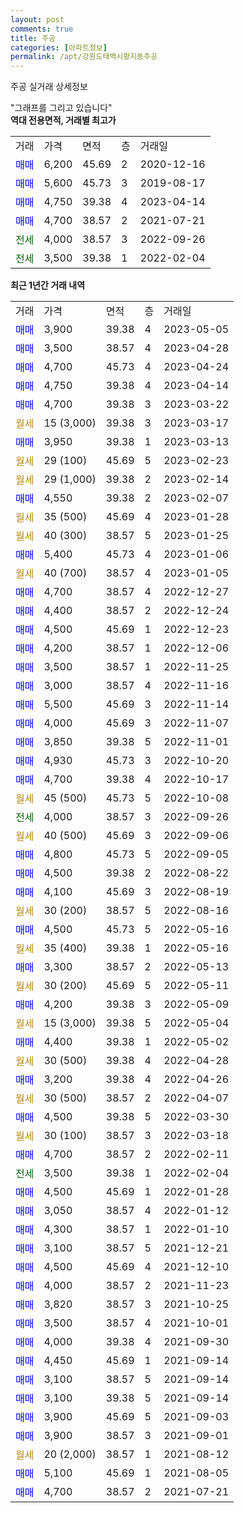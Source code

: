 ```yaml
---
layout: post
comments: true
title: 주공
categories: [아파트정보]
permalink: /apt/강원도태백시황지동주공
---
```


주공 실거래 상세정보

<script type="text/javascript">
  google.charts.load('current', {'packages':['line', 'corechart']});
  google.charts.setOnLoadCallback(drawChart);

  function drawChart() {
    var data = new google.visualization.DataTable();
    data.addColumn('date', '거래일');
    data.addColumn('number', "매매");
    data.addColumn('number', "전세");
    data.addColumn('number', "전매");

    data.addRows([[new Date(Date.parse("2023-05-05")), 3900, null, null], [new Date(Date.parse("2023-04-28")), 3500, null, null], [new Date(Date.parse("2023-04-24")), 4700, null, null], [new Date(Date.parse("2023-04-14")), 4750, null, null], [new Date(Date.parse("2023-03-22")), 4700, null, null], [new Date(Date.parse("2023-03-17")), null, null, null], [new Date(Date.parse("2023-03-13")), 3950, null, null], [new Date(Date.parse("2023-02-23")), null, null, null], [new Date(Date.parse("2023-02-14")), null, null, null], [new Date(Date.parse("2023-02-07")), 4550, null, null], [new Date(Date.parse("2023-01-28")), null, null, null], [new Date(Date.parse("2023-01-25")), null, null, null], [new Date(Date.parse("2023-01-06")), 5400, null, null], [new Date(Date.parse("2023-01-05")), null, null, null], [new Date(Date.parse("2022-12-27")), 4700, null, null], [new Date(Date.parse("2022-12-24")), 4400, null, null], [new Date(Date.parse("2022-12-23")), 4500, null, null], [new Date(Date.parse("2022-12-06")), 4200, null, null], [new Date(Date.parse("2022-11-25")), 3500, null, null], [new Date(Date.parse("2022-11-16")), 3000, null, null], [new Date(Date.parse("2022-11-14")), 5500, null, null], [new Date(Date.parse("2022-11-07")), 4000, null, null], [new Date(Date.parse("2022-11-01")), 3850, null, null], [new Date(Date.parse("2022-10-20")), 4930, null, null], [new Date(Date.parse("2022-10-17")), 4700, null, null], [new Date(Date.parse("2022-10-08")), null, null, null], [new Date(Date.parse("2022-09-26")), null, 4000, null], [new Date(Date.parse("2022-09-06")), null, null, null], [new Date(Date.parse("2022-09-05")), 4800, null, null], [new Date(Date.parse("2022-08-22")), 4500, null, null], [new Date(Date.parse("2022-08-19")), 4100, null, null], [new Date(Date.parse("2022-08-16")), null, null, null], [new Date(Date.parse("2022-05-16")), 4500, null, null], [new Date(Date.parse("2022-05-16")), null, null, null], [new Date(Date.parse("2022-05-13")), 3300, null, null], [new Date(Date.parse("2022-05-11")), null, null, null], [new Date(Date.parse("2022-05-09")), 4200, null, null], [new Date(Date.parse("2022-05-04")), null, null, null], [new Date(Date.parse("2022-05-02")), 4400, null, null], [new Date(Date.parse("2022-04-28")), null, null, null], [new Date(Date.parse("2022-04-26")), 3200, null, null], [new Date(Date.parse("2022-04-07")), null, null, null], [new Date(Date.parse("2022-03-30")), 4500, null, null], [new Date(Date.parse("2022-03-18")), null, null, null], [new Date(Date.parse("2022-02-11")), 4700, null, null], [new Date(Date.parse("2022-02-04")), null, 3500, null], [new Date(Date.parse("2022-01-28")), 4500, null, null], [new Date(Date.parse("2022-01-12")), 3050, null, null], [new Date(Date.parse("2022-01-10")), 4300, null, null], [new Date(Date.parse("2021-12-21")), 3100, null, null], [new Date(Date.parse("2021-12-10")), 4500, null, null], [new Date(Date.parse("2021-11-23")), 4000, null, null], [new Date(Date.parse("2021-10-25")), 3820, null, null], [new Date(Date.parse("2021-10-01")), 3500, null, null], [new Date(Date.parse("2021-09-30")), 4000, null, null], [new Date(Date.parse("2021-09-14")), 4450, null, null], [new Date(Date.parse("2021-09-14")), 3100, null, null], [new Date(Date.parse("2021-09-14")), 3100, null, null], [new Date(Date.parse("2021-09-03")), 3900, null, null], [new Date(Date.parse("2021-09-01")), 3900, null, null], [new Date(Date.parse("2021-08-12")), null, null, null], [new Date(Date.parse("2021-08-05")), 5100, null, null], [new Date(Date.parse("2021-07-21")), 4700, null, null]]);

    var options = {
      hAxis: {
        format: 'yyyy/MM/dd'
      },    
      lineWidth: 0,
      pointsVisible: true,    
      title: '최근 1년간 유형별 실거래가 분포',
      legend: { position: 'bottom' }
    };

    var formatter = new google.visualization.NumberFormat({pattern:'###,###'} );
    formatter.format(data, 1);
    formatter.format(data, 2);
    
    setTimeout(function() {
        var chart = new google.visualization.LineChart(document.getElementById('columnchart_material'));
        chart.draw(data, (options));
        document.getElementById('loading').style.display = 'none';
    }, 200);
  }
</script>


<div id="loading" style="z-index:20; display: block; margin-left: 0px">"그래프를 그리고 있습니다"</div>
<div id="columnchart_material" style="width: 95%; margin-left: 0px; display: block"></div>
<!-- contents start -->
<b>역대 전용면적, 거래별 최고가</b>
<table class="sortable">
    <tr>
      <td>거래</td>
      <td>가격</td>
      <td>면적</td>
      <td>층</td>
      <td>거래일</td>
    </tr>
        <tr>
          <td><a style="color: blue">매매</a></td>
          <td>6,200</td>
          <td>45.69</td>
          <td>2</td>
          <td>2020-12-16</td>
        </tr>            <tr>
          <td><a style="color: blue">매매</a></td>
          <td>5,600</td>
          <td>45.73</td>
          <td>3</td>
          <td>2019-08-17</td>
        </tr>            <tr>
          <td><a style="color: blue">매매</a></td>
          <td>4,750</td>
          <td>39.38</td>
          <td>4</td>
          <td>2023-04-14</td>
        </tr>            <tr>
          <td><a style="color: blue">매매</a></td>
          <td>4,700</td>
          <td>38.57</td>
          <td>2</td>
          <td>2021-07-21</td>
        </tr>        
        <tr>
              <td><a style="color: darkgreen">전세</a></td>
              <td>4,000</td>
              <td>38.57</td>
              <td>3</td>
              <td>2022-09-26</td>
            </tr>            <tr>
              <td><a style="color: darkgreen">전세</a></td>
              <td>3,500</td>
              <td>39.38</td>
              <td>1</td>
              <td>2022-02-04</td>
            </tr>        
    
</table>

<b>최근 1년간 거래 내역</b>

<table class="sortable">
    <tr>
      <td>거래</td>
      <td>가격</td>
      <td>면적</td>
      <td>층</td>
      <td>거래일</td>
    </tr>
    <tr>
      <td><a style="color: blue">매매</a></td>
      <td>3,900</td>
      <td>39.38</td>
      <td>4</td>
      <td>2023-05-05</td>
    </tr>          <tr>
      <td><a style="color: blue">매매</a></td>
      <td>3,500</td>
      <td>38.57</td>
      <td>4</td>
      <td>2023-04-28</td>
    </tr>          <tr>
      <td><a style="color: blue">매매</a></td>
      <td>4,700</td>
      <td>45.73</td>
      <td>4</td>
      <td>2023-04-24</td>
    </tr>          <tr>
      <td><a style="color: blue">매매</a></td>
      <td>4,750</td>
      <td>39.38</td>
      <td>4</td>
      <td>2023-04-14</td>
    </tr>          <tr>
      <td><a style="color: blue">매매</a></td>
      <td>4,700</td>
      <td>39.38</td>
      <td>3</td>
      <td>2023-03-22</td>
    </tr>          <tr>
      <td><a style="color: darkgoldenrod">월세</a></td>
      <td>15 (3,000)</td>
      <td>39.38</td>
      <td>3</td>
      <td>2023-03-17</td>
    </tr>          <tr>
      <td><a style="color: blue">매매</a></td>
      <td>3,950</td>
      <td>39.38</td>
      <td>1</td>
      <td>2023-03-13</td>
    </tr>          <tr>
      <td><a style="color: darkgoldenrod">월세</a></td>
      <td>29 (100)</td>
      <td>45.69</td>
      <td>5</td>
      <td>2023-02-23</td>
    </tr>          <tr>
      <td><a style="color: darkgoldenrod">월세</a></td>
      <td>29 (1,000)</td>
      <td>39.38</td>
      <td>2</td>
      <td>2023-02-14</td>
    </tr>          <tr>
      <td><a style="color: blue">매매</a></td>
      <td>4,550</td>
      <td>39.38</td>
      <td>2</td>
      <td>2023-02-07</td>
    </tr>          <tr>
      <td><a style="color: darkgoldenrod">월세</a></td>
      <td>35 (500)</td>
      <td>45.69</td>
      <td>4</td>
      <td>2023-01-28</td>
    </tr>          <tr>
      <td><a style="color: darkgoldenrod">월세</a></td>
      <td>40 (300)</td>
      <td>38.57</td>
      <td>5</td>
      <td>2023-01-25</td>
    </tr>          <tr>
      <td><a style="color: blue">매매</a></td>
      <td>5,400</td>
      <td>45.73</td>
      <td>4</td>
      <td>2023-01-06</td>
    </tr>          <tr>
      <td><a style="color: darkgoldenrod">월세</a></td>
      <td>40 (700)</td>
      <td>38.57</td>
      <td>4</td>
      <td>2023-01-05</td>
    </tr>          <tr>
      <td><a style="color: blue">매매</a></td>
      <td>4,700</td>
      <td>38.57</td>
      <td>4</td>
      <td>2022-12-27</td>
    </tr>          <tr>
      <td><a style="color: blue">매매</a></td>
      <td>4,400</td>
      <td>38.57</td>
      <td>2</td>
      <td>2022-12-24</td>
    </tr>          <tr>
      <td><a style="color: blue">매매</a></td>
      <td>4,500</td>
      <td>45.69</td>
      <td>1</td>
      <td>2022-12-23</td>
    </tr>          <tr>
      <td><a style="color: blue">매매</a></td>
      <td>4,200</td>
      <td>38.57</td>
      <td>1</td>
      <td>2022-12-06</td>
    </tr>          <tr>
      <td><a style="color: blue">매매</a></td>
      <td>3,500</td>
      <td>38.57</td>
      <td>1</td>
      <td>2022-11-25</td>
    </tr>          <tr>
      <td><a style="color: blue">매매</a></td>
      <td>3,000</td>
      <td>38.57</td>
      <td>4</td>
      <td>2022-11-16</td>
    </tr>          <tr>
      <td><a style="color: blue">매매</a></td>
      <td>5,500</td>
      <td>45.69</td>
      <td>3</td>
      <td>2022-11-14</td>
    </tr>          <tr>
      <td><a style="color: blue">매매</a></td>
      <td>4,000</td>
      <td>45.69</td>
      <td>3</td>
      <td>2022-11-07</td>
    </tr>          <tr>
      <td><a style="color: blue">매매</a></td>
      <td>3,850</td>
      <td>39.38</td>
      <td>5</td>
      <td>2022-11-01</td>
    </tr>          <tr>
      <td><a style="color: blue">매매</a></td>
      <td>4,930</td>
      <td>45.73</td>
      <td>3</td>
      <td>2022-10-20</td>
    </tr>          <tr>
      <td><a style="color: blue">매매</a></td>
      <td>4,700</td>
      <td>39.38</td>
      <td>4</td>
      <td>2022-10-17</td>
    </tr>          <tr>
      <td><a style="color: darkgoldenrod">월세</a></td>
      <td>45 (500)</td>
      <td>45.73</td>
      <td>5</td>
      <td>2022-10-08</td>
    </tr>          <tr>
      <td><a style="color: darkgreen">전세</a></td>
      <td>4,000</td>
      <td>38.57</td>
      <td>3</td>
      <td>2022-09-26</td>
    </tr>          <tr>
      <td><a style="color: darkgoldenrod">월세</a></td>
      <td>40 (500)</td>
      <td>45.69</td>
      <td>3</td>
      <td>2022-09-06</td>
    </tr>          <tr>
      <td><a style="color: blue">매매</a></td>
      <td>4,800</td>
      <td>45.73</td>
      <td>5</td>
      <td>2022-09-05</td>
    </tr>          <tr>
      <td><a style="color: blue">매매</a></td>
      <td>4,500</td>
      <td>39.38</td>
      <td>2</td>
      <td>2022-08-22</td>
    </tr>          <tr>
      <td><a style="color: blue">매매</a></td>
      <td>4,100</td>
      <td>45.69</td>
      <td>3</td>
      <td>2022-08-19</td>
    </tr>          <tr>
      <td><a style="color: darkgoldenrod">월세</a></td>
      <td>30 (200)</td>
      <td>38.57</td>
      <td>5</td>
      <td>2022-08-16</td>
    </tr>          <tr>
      <td><a style="color: blue">매매</a></td>
      <td>4,500</td>
      <td>45.73</td>
      <td>5</td>
      <td>2022-05-16</td>
    </tr>          <tr>
      <td><a style="color: darkgoldenrod">월세</a></td>
      <td>35 (400)</td>
      <td>39.38</td>
      <td>1</td>
      <td>2022-05-16</td>
    </tr>          <tr>
      <td><a style="color: blue">매매</a></td>
      <td>3,300</td>
      <td>38.57</td>
      <td>2</td>
      <td>2022-05-13</td>
    </tr>          <tr>
      <td><a style="color: darkgoldenrod">월세</a></td>
      <td>30 (200)</td>
      <td>45.69</td>
      <td>5</td>
      <td>2022-05-11</td>
    </tr>          <tr>
      <td><a style="color: blue">매매</a></td>
      <td>4,200</td>
      <td>39.38</td>
      <td>3</td>
      <td>2022-05-09</td>
    </tr>          <tr>
      <td><a style="color: darkgoldenrod">월세</a></td>
      <td>15 (3,000)</td>
      <td>39.38</td>
      <td>5</td>
      <td>2022-05-04</td>
    </tr>          <tr>
      <td><a style="color: blue">매매</a></td>
      <td>4,400</td>
      <td>39.38</td>
      <td>1</td>
      <td>2022-05-02</td>
    </tr>          <tr>
      <td><a style="color: darkgoldenrod">월세</a></td>
      <td>30 (500)</td>
      <td>39.38</td>
      <td>4</td>
      <td>2022-04-28</td>
    </tr>          <tr>
      <td><a style="color: blue">매매</a></td>
      <td>3,200</td>
      <td>39.38</td>
      <td>4</td>
      <td>2022-04-26</td>
    </tr>          <tr>
      <td><a style="color: darkgoldenrod">월세</a></td>
      <td>30 (500)</td>
      <td>38.57</td>
      <td>2</td>
      <td>2022-04-07</td>
    </tr>          <tr>
      <td><a style="color: blue">매매</a></td>
      <td>4,500</td>
      <td>39.38</td>
      <td>5</td>
      <td>2022-03-30</td>
    </tr>          <tr>
      <td><a style="color: darkgoldenrod">월세</a></td>
      <td>30 (100)</td>
      <td>38.57</td>
      <td>3</td>
      <td>2022-03-18</td>
    </tr>          <tr>
      <td><a style="color: blue">매매</a></td>
      <td>4,700</td>
      <td>38.57</td>
      <td>2</td>
      <td>2022-02-11</td>
    </tr>          <tr>
      <td><a style="color: darkgreen">전세</a></td>
      <td>3,500</td>
      <td>39.38</td>
      <td>1</td>
      <td>2022-02-04</td>
    </tr>          <tr>
      <td><a style="color: blue">매매</a></td>
      <td>4,500</td>
      <td>45.69</td>
      <td>1</td>
      <td>2022-01-28</td>
    </tr>          <tr>
      <td><a style="color: blue">매매</a></td>
      <td>3,050</td>
      <td>38.57</td>
      <td>4</td>
      <td>2022-01-12</td>
    </tr>          <tr>
      <td><a style="color: blue">매매</a></td>
      <td>4,300</td>
      <td>38.57</td>
      <td>1</td>
      <td>2022-01-10</td>
    </tr>          <tr>
      <td><a style="color: blue">매매</a></td>
      <td>3,100</td>
      <td>38.57</td>
      <td>5</td>
      <td>2021-12-21</td>
    </tr>          <tr>
      <td><a style="color: blue">매매</a></td>
      <td>4,500</td>
      <td>45.69</td>
      <td>4</td>
      <td>2021-12-10</td>
    </tr>          <tr>
      <td><a style="color: blue">매매</a></td>
      <td>4,000</td>
      <td>38.57</td>
      <td>2</td>
      <td>2021-11-23</td>
    </tr>          <tr>
      <td><a style="color: blue">매매</a></td>
      <td>3,820</td>
      <td>38.57</td>
      <td>3</td>
      <td>2021-10-25</td>
    </tr>          <tr>
      <td><a style="color: blue">매매</a></td>
      <td>3,500</td>
      <td>38.57</td>
      <td>4</td>
      <td>2021-10-01</td>
    </tr>          <tr>
      <td><a style="color: blue">매매</a></td>
      <td>4,000</td>
      <td>39.38</td>
      <td>4</td>
      <td>2021-09-30</td>
    </tr>          <tr>
      <td><a style="color: blue">매매</a></td>
      <td>4,450</td>
      <td>45.69</td>
      <td>1</td>
      <td>2021-09-14</td>
    </tr>          <tr>
      <td><a style="color: blue">매매</a></td>
      <td>3,100</td>
      <td>38.57</td>
      <td>5</td>
      <td>2021-09-14</td>
    </tr>          <tr>
      <td><a style="color: blue">매매</a></td>
      <td>3,100</td>
      <td>39.38</td>
      <td>5</td>
      <td>2021-09-14</td>
    </tr>          <tr>
      <td><a style="color: blue">매매</a></td>
      <td>3,900</td>
      <td>45.69</td>
      <td>5</td>
      <td>2021-09-03</td>
    </tr>          <tr>
      <td><a style="color: blue">매매</a></td>
      <td>3,900</td>
      <td>38.57</td>
      <td>3</td>
      <td>2021-09-01</td>
    </tr>          <tr>
      <td><a style="color: darkgoldenrod">월세</a></td>
      <td>20 (2,000)</td>
      <td>38.57</td>
      <td>1</td>
      <td>2021-08-12</td>
    </tr>          <tr>
      <td><a style="color: blue">매매</a></td>
      <td>5,100</td>
      <td>45.69</td>
      <td>1</td>
      <td>2021-08-05</td>
    </tr>          <tr>
      <td><a style="color: blue">매매</a></td>
      <td>4,700</td>
      <td>38.57</td>
      <td>2</td>
      <td>2021-07-21</td>
    </tr>      </table>
<!-- contents end -->    


